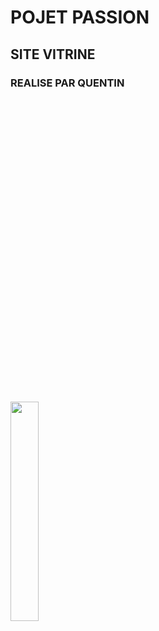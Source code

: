 # POJET PASSION
## SITE VITRINE
### REALISE PAR QUENTIN


<p align="left" style="margin-top: 500px;">
  <img align="center" width="30%" src="https://github.com/user-attachments/assets/9a302e89-334f-423b-8f34-25a2f2ea0b64" />
</p>
